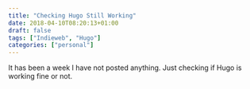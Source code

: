 ```yaml
---
title: "Checking Hugo Still Working"
date: 2018-04-10T08:20:13+01:00
draft: false
tags: ["Indieweb", "Hugo"]
categories: ["personal"]
---
```

It has been a week I have not posted anything. Just checking if Hugo is working fine or not.
